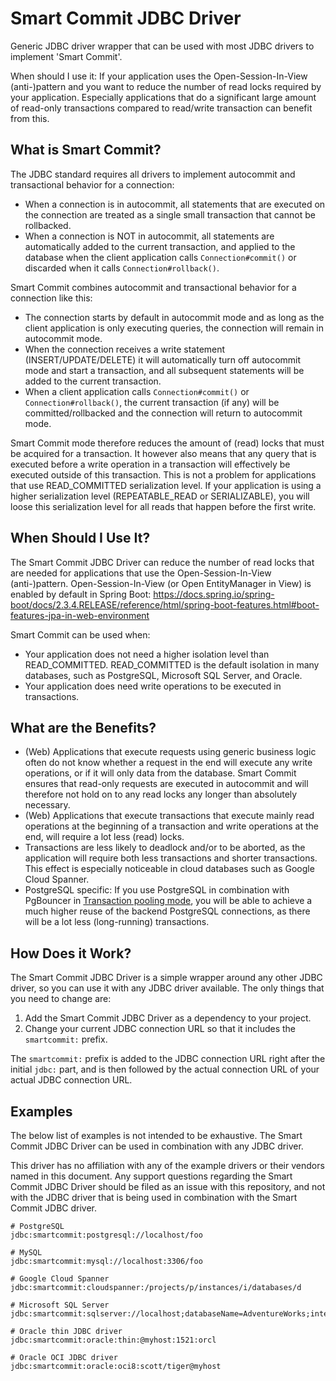 # Smart Commit JDBC Driver

Generic JDBC driver wrapper that can be used with most JDBC drivers to implement 'Smart Commit'.

When should I use it: If your application uses the Open-Session-In-View (anti-)pattern and you want to reduce the number of read locks required by your application. Especially applications that do a significant large amount of read-only transactions compared to read/write transaction can benefit from this.

## What is Smart Commit?

The JDBC standard requires all drivers to implement autocommit and transactional behavior for a connection:
* When a connection is in autocommit, all statements that are executed on the connection are treated as a single small transaction that cannot be rollbacked.
* When a connection is NOT in autocommit, all statements are automatically added to the current transaction, and applied to the database when the client application calls `Connection#commit()` or discarded when it calls `Connection#rollback()`.

Smart Commit combines autocommit and transactional behavior for a connection like this:
* The connection starts by default in autocommit mode and as long as the client application is only executing queries, the connection will remain in autocommit mode.
* When the connection receives a write statement (INSERT/UPDATE/DELETE) it will automatically turn off autocommit mode and start a transaction, and all subsequent statements will be added to the current transaction.
* When a client application calls `Connection#commit()` or `Connection#rollback()`, the current transaction (if any) will be committed/rollbacked and the connection will return to autocommit mode.

Smart Commit mode therefore reduces the amount of (read) locks that must be acquired for a transaction. It however also means that any query that is executed before a write operation in a transaction will effectively be executed outside of this transaction. This is not a problem for applications that use READ_COMMITTED serialization level. If your application is using a higher serialization level (REPEATABLE_READ or SERIALIZABLE), you will loose this serialization level for all reads that happen before the first write.

## When Should I Use It?

The Smart Commit JDBC Driver can reduce the number of read locks that are needed for applications that use the Open-Session-In-View (anti-)pattern. Open-Session-In-View (or Open EntityManager in View) is enabled by default in Spring Boot: https://docs.spring.io/spring-boot/docs/2.3.4.RELEASE/reference/html/spring-boot-features.html#boot-features-jpa-in-web-environment

Smart Commit can be used when:
* Your application does not need a higher isolation level than READ_COMMITTED. READ_COMMITTED is the default isolation in many databases, such as PostgreSQL, Microsoft SQL Server, and Oracle.
* Your application does need write operations to be executed in transactions.

## What are the Benefits?

* (Web) Applications that execute requests using generic business logic often do not know whether a request in the end will execute any write operations, or if it will only data from the database. Smart Commit ensures that read-only requests are executed in autocommit and will therefore not hold on to any read locks any longer than absolutely necessary.
* (Web) Applications that execute transactions that execute mainly read operations at the beginning of a transaction and write operations at the end, will require a lot less (read) locks.
* Transactions are less likely to deadlock and/or to be aborted, as the application will require both less transactions and shorter transactions. This effect is especially noticeable in cloud databases such as Google Cloud Spanner.
* PostgreSQL specific: If you use PostgreSQL in combination with PgBouncer in [Transaction pooling mode](https://www.pgbouncer.org/features.html), you will be able to achieve a much higher reuse of the backend PostgreSQL connections, as there will be a lot less (long-running) transactions.

## How Does it Work?

The Smart Commit JDBC Driver is a simple wrapper around any other JDBC driver, so you can use it with any JDBC driver available. The only things that you need to change are:
1. Add the Smart Commit JDBC Driver as a dependency to your project.
2. Change your current JDBC connection URL so that it includes the `smartcommit:` prefix.

The `smartcommit:` prefix is added to the JDBC connection URL right after the initial `jdbc:` part, and is then followed by the actual connection URL of your actual JDBC connection URL.


## Examples

The below list of examples is not intended to be exhaustive. The Smart Commit JDBC Driver can be used in combination with any JDBC driver.

This driver has no affiliation with any of the example drivers or their vendors named in this document. Any support questions regarding the Smart Commit JDBC Driver should be filed as an issue with this repository, and not with the JDBC driver that is being used in combination with the Smart Commit JDBC driver.


```
# PostgreSQL
jdbc:smartcommit:postgresql://localhost/foo

# MySQL
jdbc:smartcommit:mysql://localhost:3306/foo

# Google Cloud Spanner
jdbc:smartcommit:cloudspanner:/projects/p/instances/i/databases/d

# Microsoft SQL Server
jdbc:smartcommit:sqlserver://localhost;databaseName=AdventureWorks;integratedSecurity=true;

# Oracle thin JDBC driver
jdbc:smartcommit:oracle:thin:@myhost:1521:orcl

# Oracle OCI JDBC driver
jdbc:smartcommit:oracle:oci8:scott/tiger@myhost

```
